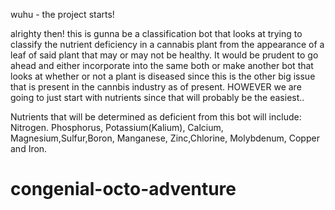wuhu - the project starts!

alrighty then! this is gunna be a classification bot that looks at trying to classify the nutrient deficiency in a cannabis plant from the appearance of a leaf of said plant that may or may not be healthy. It would be prudent to go ahead and either incorporate into the same both or make another bot that looks at whether or not a plant is diseased since this is the other big issue that is present in the cannbis industry as of present. HOWEVER we are going to just start with nutrients since that will probably be the easiest..

Nutrients that will be determined as deficient from this bot will include:
Nitrogen. Phosphorus, Potassium(Kalium), Calcium, Magnesium,Sulfur,Boron, Manganese, Zinc,Chlorine, Molybdenum, Copper and Iron.


# congenial-octo-adventure
